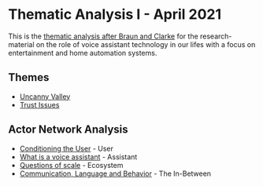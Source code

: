 # Thematic Analysis I - April 2021
This is the [thematic analysis after Braun and Clarke](https://www.psych.auckland.ac.nz/en/about/thematic-analysis.html) for the research-material on the role of voice assistant technology in our lifes with a focus on entertainment and home automation systems.

## Themes
- [Uncanny Valley](output/themes/Uncanny%20Valley.md)
- [Trust Issues](output/themes/Trust%20Issues.md)

## Actor Network Analysis
- [Conditioning the User](output/themes/Conditioning%20the%20User.md) - User
- [What is a voice assistant](output/themes/What%20is%20a%20voice%20assistant.md) - Assistant
- [Questions of scale](output/themes/Questions%20of%20scale.md) - Ecosystem
- [Communication, Language and Behavior](output/themes/Communication,%20Language%20and%20Behavior.md) - The In-Between